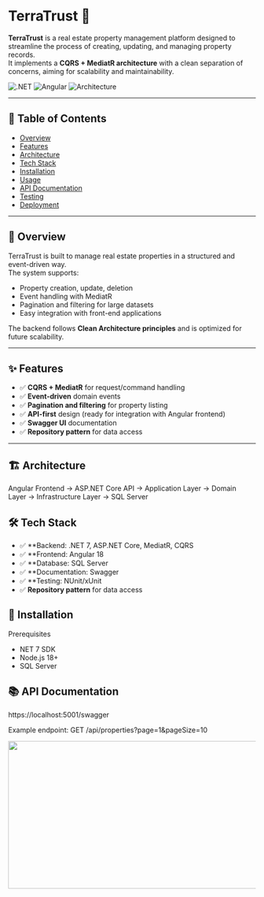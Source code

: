 # TerraTrust 🏢

**TerraTrust** is a real estate property management platform designed to streamline the process of creating, updating, and managing property records.  
It implements a **CQRS + MediatR architecture** with a clean separation of concerns, aiming for scalability and maintainability.

![.NET](https://img.shields.io/badge/.NET-9.0-blue)
![Angular](https://img.shields.io/badge/Angular-18-DD0031)
![Architecture](https://img.shields.io/badge/Architecture-CQRS%20%2B%20MediatR-green)

---

## 📑 Table of Contents
- [Overview](#overview)
- [Features](#features)
- [Architecture](#architecture)
- [Tech Stack](#tech-stack)
- [Installation](#installation)
- [Usage](#usage)
- [API Documentation](#api-documentation)
- [Testing](#testing)
- [Deployment](#deployment)

---

## 📌 Overview
TerraTrust is built to manage real estate properties in a structured and event-driven way.  
The system supports:
- Property creation, update, deletion
- Event handling with MediatR
- Pagination and filtering for large datasets
- Easy integration with front-end applications

The backend follows **Clean Architecture principles** and is optimized for future scalability.

---

## ✨ Features
- ✅ **CQRS + MediatR** for request/command handling
- ✅ **Event-driven** domain events
- ✅ **Pagination and filtering** for property listing
- ✅ **API-first** design (ready for integration with Angular frontend)
- ✅ **Swagger UI** documentation
- ✅ **Repository pattern** for data access

---

## 🏗 Architecture

Angular Frontend → ASP.NET Core API → Application Layer → Domain Layer → Infrastructure Layer → SQL Server

## 🛠 Tech Stack
- ✅ **Backend: .NET 7, ASP.NET Core, MediatR, CQRS
- ✅ **Frontend: Angular 18
- ✅ **Database: SQL Server
- ✅ **Documentation: Swagger
- ✅ **Testing: NUnit/xUnit
- ✅ **Repository pattern** for data access

## 🚀 Installation
Prerequisites
- NET 7 SDK
- Node.js 18+
- SQL Server

## 📚 API Documentation
https://localhost:5001/swagger

Example endpoint:
GET /api/properties?page=1&pageSize=10


<img src="https://github.com/ValberX21/TerraTrust/TerraTrust.Core/img/terratrustapi.png" width="600" height="300"/>

